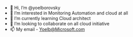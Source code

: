 - 👋 Hi, I’m @yoelborovsky
- 👀 I’m interested in Monitoring Automation and cloud at all
- 🌱 I’m currently learning Cloud architect 
- 💞️ I’m looking to collaborate on all cloud initiative
- 📫 My email - Yoelb@Microsoft.com

<!---
yoelbo/yoelbo is a ✨ special ✨ repository because its `README.md` (this file) appears on your GitHub profile.
You can click the Preview link to take a look at your changes.
--->
